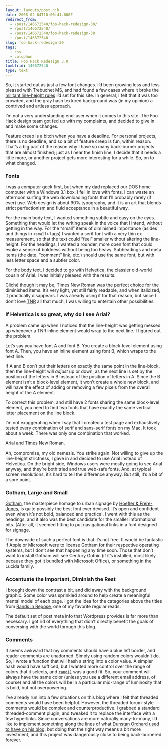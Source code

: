 ```yaml
---
layout: layouts/post.njk
date: 2008-02-04T18:00:41.000Z
redirect_from:
  - /post/146672540/foo-hack-redesign-30/
  - /post/146672540/
  - /post/146672540/foo-hack-redesign-30
  - /post/146672540
slug: foo-hack-redesign-30
tags:
  - css
  - colophon
title: Foo Hack Redesign 3.0
tumblrid: 146672540
type: text
---
```

<p>So, it started out as just a few font changes.  I&rsquo;d been growing less and less pleased with Trebuchet MS, and had found a few cases where it broke the <a href="http://foohack.com/2007/08/marching-to-a-vertical-cadence/">militant line-height rules</a> I&rsquo;d set for this site.  In general, I felt that it was too crowded, and the gray hash textured background was (in my opinion) a contrived and artless approach.</p>

<p>I&rsquo;m not a very understanding end-user when it comes to this site.  The Foo Hack design team got fed up with my complaints, and decided to give in and make some changes.</p>

<p>Feature creep is a bitch when you have a deadline.  For personal projects, there is no deadline, and so a bit of feature creep is fun, within reason.  That&rsquo;s a big part of the reason why I have so many back-burner projects that are almost finished; just as I near the finish line, I decide that it needs a little more, or another project gets more interesting for a while.  So, on to what changed.</p>

<h3>Fonts</h3>

<p>I was a computer geek first, but when my dad replaced our DOS home computer with a Windows 3.1 box, I fell in love with fonts.  I can waste an afternoon surfing the web downloading fonts that I&rsquo;ll probably rarely (if ever) use.  Web design is about 90% typography, and it is an art that blends strict perfectionism and fluid acceptance in a beautiful way.</p>

<p>For the main body text, I wanted something subtle and easy on the eyes.  Something that would let the writing speak in the voice that I intend, without getting in the way.  For the &ldquo;small&rdquo; items of diminished importance (asides and things in <code>&lt;small&gt;</code> tags) I wanted a serif font with a very thin ex measurement, so that the text could &ldquo;feel&rdquo; smaller without altering the line-height.  For the headings, I wanted a rounder, more open font that could evoke a sense of boldness without being too heavy.  Subheadings and meta items (the date, &ldquo;comment&rdquo; link, etc.) should use the same font, but with less letter space and a subtler color.</p>

<p>For the body text, I decided to go with Helvetica, the classier old-world cousin of Arial.  I was initially pleased with the results.</p>

<p>Cliché though it may be, Times New Roman was the perfect choice for the diminished items.  It&rsquo;s very light, yet still fairly readable, and when italicized, it practically disappears.  I was already using it for that reason, but since I don&rsquo;t love <abbr title="Times New Roman">TNR</abbr> all that much, I was willing to entertain other possibilities.</p>

<h3>If Helvetica is so great, why do I see Arial?</h3>

<p>A problem came up when I noticed that the line-height was getting messed up whenever a TNR inline element would wrap to the next line.  I figured out the problem.</p>

<p>Let&rsquo;s say you have font A and font B.  You create a block-level element using font A.  Then, you have an inline element using font B, which wraps to the next line.</p>

<p>If A and B don&rsquo;t put their letters on exactly the same point in the line-block, then the line-height will <em>adjust</em> up or down, as the next line is set by the position of the letters in B instead of the position of letters in A.  Since the B element isn&rsquo;t a block-level element, it won&rsquo;t create a whole new block, and will have the effect of adding or removing a few pixels from the overall height of the A element.</p>

<p>To correct this problem, and still have 2 fonts sharing the same block-level element, you need to find two fonts that have exactly the same vertical letter placement on the line block.</p>

<p>I&rsquo;m not exaggerating when I say that I created a test page and exhaustively tested every combination of serif and sans-serif fonts on my Mac.  It took about a week.  There was only one combination that worked.</p>

<p>Arial and Times New Roman.</p>

<p>Ah, compromise, my old nemesis. You strike again.  Not willing to give up the line-height strictness, I gave in and decided to use Arial instead of Helvetica.  On the bright side, Windows users were mostly going to see Arial anyway, and they&rsquo;re both tried and true web-safe fonts.  And, at typical screen resolutions, it&rsquo;s hard to tell the difference anyway.  But still, it&rsquo;s a bit of a sore point.</p>

<h3>Gotham, Large and Small</h3>

<p><a href="http://www.typography.com/fonts/font_overview.php?productLineID=100008">Gotham</a>, the masterpiece homage to urban signage by <a href="http://www.typography.com/">Hoefler &amp; Frere-Jones</a>, is quite possibly the best font ever devised.  It&rsquo;s open and confident even when it&rsquo;s not bold, balanced and practical.  I went with this as the headings, and it also was the best candidate for the smaller informational bits.  (After all, it seemed fitting to put navigational links in a font designed for signage.</p>

<p>The downside of such a perfect font is that it&rsquo;s not free.  It would be fantastic if Apple or Microsoft were to license Gotham for their respective operating systems, but I don&rsquo;t see that happening any time soon.  Those that don&rsquo;t want to install Gotham will see Century Gothic (if it&rsquo;s installed, most likely because they got it bundled with Microsoft Office), or something in the Lucida family.</p>

<h3>Accentuate the Important, Diminish the Rest</h3>

<p>I brought down the contrast a bit, and did away with the background graphic.  Some color was sprinkled around to help create a meaningful mental model of each page.  I got the idea for the categories above the titles from <a href="http://randsinrepose.com">Rands in Repose</a>, one of my favorite regular reads.</p>

<p>The default set of post meta info that Wordpress provides is far more than necessary.  I got rid of everything that didn&rsquo;t directly benefit the goals of conversing with the world through this blog.</p>

<h3>Comments</h3>

<p>It seems awkward that my comments should have a blue left border, and reader comments are unadorned.  Simply using random colors wouldn&rsquo;t do.  So, I wrote a function that will hash a string into a color value.  A simpler hash would have sufficed, but I wanted more control over the range of colors that it selects, and <code><a href="http://php.net/rand">rand()</a></code> was a good fit.  So, your comment will always have the same color (unless you use a different email address, of course) and all the colors will be in a particular mid-range of luminosity that is bold, but not overpowering.</p>

<p>I&rsquo;ve already run into a few situations on this blog where I felt that threaded comments would have been helpful. However, the threaded forum-style comments would be complex and counterproductive.  I grabbed a standard threaded-comment plugin, and tweaked it to replace the interface with a few hyperlinks.  Since conversations are more naturally many-to-many, I&rsquo;d like to implement something along the lines of what <a href="http://1976design.com/blog/archive/2003/11/12/comments/">Dunstan Orchard used to have on his blog</a>, but doing that the right way means a bit more investment, and this project was dangerously close to being back-burnered forever.</p>
